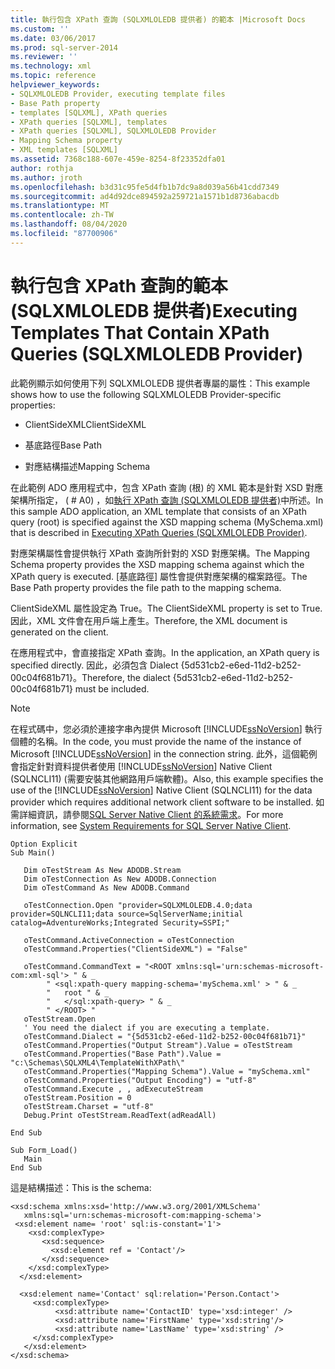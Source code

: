 ```yaml
---
title: 執行包含 XPath 查詢 (SQLXMLOLEDB 提供者) 的範本 |Microsoft Docs
ms.custom: ''
ms.date: 03/06/2017
ms.prod: sql-server-2014
ms.reviewer: ''
ms.technology: xml
ms.topic: reference
helpviewer_keywords:
- SQLXMLOLEDB Provider, executing template files
- Base Path property
- templates [SQLXML], XPath queries
- XPath queries [SQLXML], templates
- XPath queries [SQLXML], SQLXMLOLEDB Provider
- Mapping Schema property
- XML templates [SQLXML]
ms.assetid: 7368c188-607e-459e-8254-8f23352dfa01
author: rothja
ms.author: jroth
ms.openlocfilehash: b3d31c95fe5d4fb1b7dc9a8d039a56b41cdd7349
ms.sourcegitcommit: ad4d92dce894592a259721a1571b1d8736abacdb
ms.translationtype: MT
ms.contentlocale: zh-TW
ms.lasthandoff: 08/04/2020
ms.locfileid: "87700906"
---
```

# <a name="executing-templates-that-contain-xpath-queries-sqlxmloledb-provider"></a><span data-ttu-id="914b1-102">執行包含 XPath 查詢的範本 (SQLXMLOLEDB 提供者)</span><span class="sxs-lookup"><span data-stu-id="914b1-102">Executing Templates That Contain XPath Queries (SQLXMLOLEDB Provider)</span></span>
  <span data-ttu-id="914b1-103">此範例顯示如何使用下列 SQLXMLOLEDB 提供者專屬的屬性：</span><span class="sxs-lookup"><span data-stu-id="914b1-103">This example shows how to use the following SQLXMLOLEDB Provider-specific properties:</span></span>  
  
-   <span data-ttu-id="914b1-104">ClientSideXML</span><span class="sxs-lookup"><span data-stu-id="914b1-104">ClientSideXML</span></span>  
  
-   <span data-ttu-id="914b1-105">基底路徑</span><span class="sxs-lookup"><span data-stu-id="914b1-105">Base Path</span></span>  
  
-   <span data-ttu-id="914b1-106">對應結構描述</span><span class="sxs-lookup"><span data-stu-id="914b1-106">Mapping Schema</span></span>  
  
 <span data-ttu-id="914b1-107">在此範例 ADO 應用程式中，包含 XPath 查詢 (根) 的 XML 範本是針對 XSD 對應架構所指定， ( # A0) ，如[執行 XPath 查詢 &#40;SQLXMLOLEDB 提供者&#41;](executing-xpath-queries-sqlxmloledb-provider.md)中所述。</span><span class="sxs-lookup"><span data-stu-id="914b1-107">In this sample ADO application, an XML template that consists of an XPath query (root) is specified against the XSD mapping schema (MySchema.xml) that is described in [Executing XPath Queries &#40;SQLXMLOLEDB Provider&#41;](executing-xpath-queries-sqlxmloledb-provider.md).</span></span>  
  
 <span data-ttu-id="914b1-108">對應架構屬性會提供執行 XPath 查詢所針對的 XSD 對應架構。</span><span class="sxs-lookup"><span data-stu-id="914b1-108">The Mapping Schema property provides the XSD mapping schema against which the XPath query is executed.</span></span> <span data-ttu-id="914b1-109">[基底路徑] 屬性會提供對應架構的檔案路徑。</span><span class="sxs-lookup"><span data-stu-id="914b1-109">The Base Path property provides the file path to the mapping schema.</span></span>  
  
 <span data-ttu-id="914b1-110">ClientSideXML 屬性設定為 True。</span><span class="sxs-lookup"><span data-stu-id="914b1-110">The ClientSideXML property is set to True.</span></span> <span data-ttu-id="914b1-111">因此，XML 文件會在用戶端上產生。</span><span class="sxs-lookup"><span data-stu-id="914b1-111">Therefore, the XML document is generated on the client.</span></span>  
  
 <span data-ttu-id="914b1-112">在應用程式中，會直接指定 XPath 查詢。</span><span class="sxs-lookup"><span data-stu-id="914b1-112">In the application, an XPath query is specified directly.</span></span> <span data-ttu-id="914b1-113">因此，必須包含 Dialect {5d531cb2-e6ed-11d2-b252-00c04f681b71}。</span><span class="sxs-lookup"><span data-stu-id="914b1-113">Therefore, the dialect {5d531cb2-e6ed-11d2-b252-00c04f681b71} must be included.</span></span>  
  
> [!NOTE]  
>  <span data-ttu-id="914b1-114">在程式碼中，您必須於連接字串內提供 Microsoft [!INCLUDE[ssNoVersion](../../../includes/ssnoversion-md.md)] 執行個體的名稱。</span><span class="sxs-lookup"><span data-stu-id="914b1-114">In the code, you must provide the name of the instance of Microsoft [!INCLUDE[ssNoVersion](../../../includes/ssnoversion-md.md)] in the connection string.</span></span> <span data-ttu-id="914b1-115">此外，這個範例會指定針對資料提供者使用 [!INCLUDE[ssNoVersion](../../../includes/ssnoversion-md.md)] Native Client (SQLNCLI11) (需要安裝其他網路用戶端軟體)。</span><span class="sxs-lookup"><span data-stu-id="914b1-115">Also, this example specifies the use of the [!INCLUDE[ssNoVersion](../../../includes/ssnoversion-md.md)] Native Client (SQLNCLI11) for the data provider which requires additional network client software to be installed.</span></span> <span data-ttu-id="914b1-116">如需詳細資訊，請參閱[SQL Server Native Client 的系統需求](../../native-client/system-requirements-for-sql-server-native-client.md)。</span><span class="sxs-lookup"><span data-stu-id="914b1-116">For more information, see [System Requirements for SQL Server Native Client](../../native-client/system-requirements-for-sql-server-native-client.md).</span></span>  
  
```  
Option Explicit  
Sub Main()  
  
   Dim oTestStream As New ADODB.Stream  
   Dim oTestConnection As New ADODB.Connection  
   Dim oTestCommand As New ADODB.Command  
  
   oTestConnection.Open "provider=SQLXMLOLEDB.4.0;data provider=SQLNCLI11;data source=SqlServerName;initial catalog=AdventureWorks;Integrated Security=SSPI;"  
  
   oTestCommand.ActiveConnection = oTestConnection  
   oTestCommand.Properties("ClientSideXML") = "False"  
  
   oTestCommand.CommandText = "<ROOT xmlns:sql='urn:schemas-microsoft-com:xml-sql'> " & _  
        " <sql:xpath-query mapping-schema='mySchema.xml' > " & _  
        "   root " & _  
        "   </sql:xpath-query> " & _  
        " </ROOT> "  
   oTestStream.Open  
   ' You need the dialect if you are executing a template.  
   oTestCommand.Dialect = "{5d531cb2-e6ed-11d2-b252-00c04f681b71}"  
   oTestCommand.Properties("Output Stream").Value = oTestStream  
   oTestCommand.Properties("Base Path").Value = "c:\Schemas\SQLXML4\TemplateWithXPath\"  
   oTestCommand.Properties("Mapping Schema").Value = "mySchema.xml"  
   oTestCommand.Properties("Output Encoding") = "utf-8"  
   oTestCommand.Execute , , adExecuteStream  
   oTestStream.Position = 0  
   oTestStream.Charset = "utf-8"  
   Debug.Print oTestStream.ReadText(adReadAll)  
  
End Sub  
  
Sub Form_Load()  
   Main  
End Sub  
```  
  
 <span data-ttu-id="914b1-117">這是結構描述：</span><span class="sxs-lookup"><span data-stu-id="914b1-117">This is the schema:</span></span>  
  
```  
<xsd:schema xmlns:xsd='http://www.w3.org/2001/XMLSchema'  
   xmlns:sql='urn:schemas-microsoft-com:mapping-schema'>  
 <xsd:element name= 'root' sql:is-constant='1'>   
    <xsd:complexType>  
       <xsd:sequence>  
         <xsd:element ref = 'Contact'/>  
       </xsd:sequence>  
    </xsd:complexType>  
  </xsd:element>  
  
  <xsd:element name='Contact' sql:relation='Person.Contact'>  
     <xsd:complexType>  
          <xsd:attribute name='ContactID' type='xsd:integer' />  
          <xsd:attribute name='FirstName' type='xsd:string'/>   
          <xsd:attribute name='LastName' type='xsd:string' />   
     </xsd:complexType>  
   </xsd:element>  
</xsd:schema>  
```  
  
  
